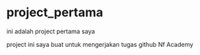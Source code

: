 # project_pertama
ini adalah project pertama saya

project ini saya buat untuk mengerjakan tugas github Nf Academy
